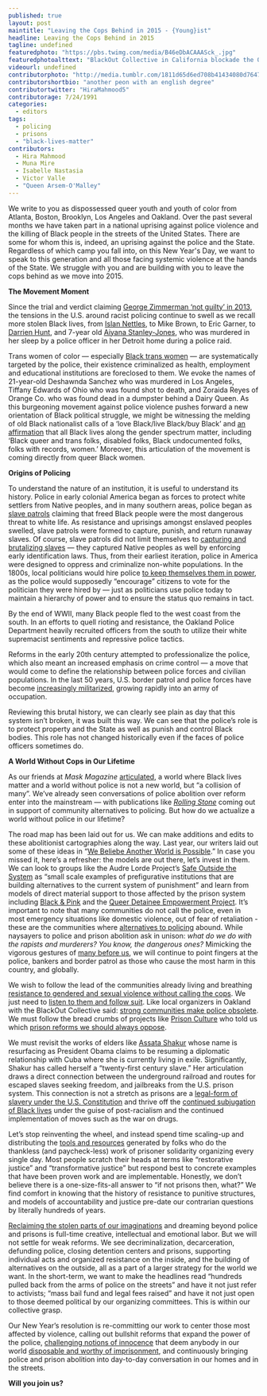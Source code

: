 ```yaml
---
published: true
layout: post
maintitle: "Leaving the Cops Behind in 2015 - {Young}ist"
headline: Leaving the Cops Behind in 2015 
tagline: undefined
featuredphoto: "https://pbs.twimg.com/media/B46eDbACAAASck_.jpg"
featuredphotoalttext: "BlackOut Collective in California blockade the Oakland Police department with abolitionist messaging"
videourl: undefined
contributorphoto: "http://media.tumblr.com/1811d65d6ed708b41434080d7647fa85/tumblr_inline_mmimxegpxW1rkj9dw.jpg"
contributorshortbio: "another peon with an english degree"
contributortwitter: "HiraMahmood5"
contributorage: 7/24/1991
categories: 
  - editors
tags: 
  - policing
  - prisons
  - "black-lives-matter"
contributors: 
  - Hira Mahmood
  - Muna Mire
  - Isabelle Nastasia
  - Victor Valle
  - "Queen Arsem-O'Malley"
---
```


We write to you as dispossessed queer youth and youth of color from Atlanta, Boston, Brooklyn, Los Angeles and Oakland. Over the past several months we have taken part in a national uprising against police violence and the killing of Black people in the streets of the United States. There are some for whom this is, indeed, an uprising against the police and the State. Regardless of which camp you fall into, on this New Year's Day, we want to speak to this generation and all those facing systemic violence at the hands of the State. We struggle with you and are building with you to leave the cops behind as we move into 2015. 

**The Movement Moment**

Since the trial and verdict claiming [George Zimmerman ‘not guilty’ in 2013](http://youngist.org/in-white-times/), the tensions in the U.S. around racist policing continue to swell as we recall more stolen Black lives, from [Islan Nettles](http://colorlines.com/archives/2014/08/one_year_after_islan_nettles_murder_justice_remains_illusive.html), to Mike Brown, to Eric Garner, to [Darrien Hunt](http://www.dailykos.com/story/2014/11/04/1341612/-Proof-the-police-have-told-two-huge-lies-in-the-shooting-death-of-Darrien-Hunt#), and 7-year old [Aiyana Stanley-Jones](http://www.huffingtonpost.com/2014/09/17/aiyana-stanley-jones-joseph-weekley-trial_n_5824684.html), who was murdered in her sleep by a police officer in her Detroit home during a police raid. 

Trans women of color — especially [Black trans women](http://thisbridgecalledourhealth.wordpress.com/2014/11/26/aint-i-a-human-ferguson-and-the-negligence-of-black-women-femmes-and-girls-by-danielle-stevens/) — are systematically targeted by the police, their existence criminalized as health, employment and educational institutions are foreclosed to them. We evoke the names of 21-year-old Deshawnda Sanchez who was murdered in Los Angeles, Tiffany Edwards of Ohio who was found shot to death, and Zoraida Reyes of Orange Co. who was found dead in a dumpster behind a Dairy Queen. As this burgeoning movement against police violence pushes forward a new orientation of Black political struggle, we might be witnessing the melding of old Black nationalist calls of a ‘love Black/live Black/buy Black’ and [an affirmation](http://blacklivesmatter.com/about/) that all Black lives along the gender spectrum matter, including ‘Black queer and trans folks, disabled folks, Black undocumented folks, folks with records, women.’ Moreover, this articulation of the movement is coming directly from queer Black women.

**Origins of Policing**

To understand the nature of an institution, it is useful to understand its history. Police in early colonial America began as forces to protect white settlers from Native peoples, and in many southern areas, police began as [slave patrols](http://www.plsonline.eku.edu/insidelook/brief-history-slavery-and-origins-american-policing) claiming that freed Black people were the most dangerous threat to white life. As resistance and uprisings amongst enslaved peoples swelled, slave patrols were formed to capture, punish, and return runaway slaves. Of course, slave patrols did not limit themselves to [capturing and brutalizing slaves](http://therebelpress.com/articles/show?id=2) — they captured Native peoples as well by enforcing early identification laws. Thus, from their earliest iteration, police in America were designed to oppress and criminalize non-white populations. In the 1800s, local politicians would hire police [to keep themselves them in power](http://www.sagepub.com/upm-data/50819_ch_1.pdf), as the police would supposedly “encourage” citizens to vote for the politician they were hired by — just as politicians use police today to maintain a hierarchy of power and to ensure the status quo remains in tact. 

By the end of WWII, many Black people fled to the west coast from the south. In an efforts to quell rioting and resistance, the Oakland Police Department heavily recruited officers from the south to utilize their white supremacist sentiments and repressive police tactics.

Reforms in the early 20th century attempted to professionalize the police, which also meant an increased emphasis on crime control — a move that would come to define the relationship between police forces and civilian populations. In the last 50 years, U.S. border patrol and police forces have become [increasingly militarized](http://www.nytimes.com/2014/06/09/us/war-gear-flows-to-police-departments.html?_r=0), growing rapidly into an army of occupation. 

Reviewing this brutal history, we can clearly see plain as day that this system isn’t broken, it was built this way. We can see that the police’s role is to protect property and the State as well as punish and control Black bodies. This role has not changed historically even if the faces of police officers sometimes do. 

**A World Without Cops in Our Lifetime**

As our friends at *Mask Magazine* [articulated](http://www.maskmagazine.com/the-multiple-worlds-issue/life/passing-through-worlds-beside-worlds), a world where Black lives matter and a world without police is not a new world, but “a collision of many”. We’ve already seen conversations of police abolition over reform enter into the mainstream — with publications like [_Rolling Stone_](http://www.rollingstone.com/politics/news/policing-is-a-dirty-job-but-nobodys-gotta-do-it-6-ideas-for-a-cop-free-world-20141216) coming out in support of community alternatives to policing. But how do we actualize a world without police in our lifetime?  

The road map has been laid out for us. We can make additions and edits to these abolitionist cartographies along the way. Last year, our writers laid out some of these ideas in “[We Beliebe Another World is Possible](http://youngist.org/we-beliebe-that-another-world-is-possible/).” In case you missed it, here’s a refresher: the models are out there, let’s invest in them. We can look to groups like the Audre Lorde Project’s [Safe Outside the System](http://alp.org/community/sos) as “small scale examples of prefigurative institutions that are building alternatives to the current system of punishment” and learn from models of direct material support to those affected by the prison system including [Black & Pink](http://www.blackandpink.org/) and the [Queer Detainee Empowerment Project](http://qdep.org/). It’s important to note that many communities do not call the police, even in most emergency situations like domestic violence, out of fear of retaliation - these are the communities where [alternatives to policing](http://www.mcgilldaily.com/PoliceIssue/Restorative-Justice.html) abound. While naysayers to police and prison abolition ask in unison: _what do we do with the rapists and murderers? You know, the dangerous ones?_  Mimicking the vigorous gestures of [many before us](http://www.deanspade.net/wp-content/uploads/2013/02/againstequality.pdf), we will continue to point fingers at the police, bankers and border patrol as those who cause the most harm in this country, and globally. 

We wish to follow the lead of the communities already living and breathing [resistance to gendered and sexual violence without calling the cops](https://www.youtube.com/watch?v=Qlozk7G-JYo). We just need to [listen to them and follow suit](http://truth-out.org/opinion/item/28215-a-new-years-resolution-don-t-call-the-police). Like local organizers in Oakland with the BlackOut Collective said: [strong communities make police obsolete](http://40.media.tumblr.com/1b529866bc272da701547964728e0529/tumblr_nfn0kodMWU1qexjbwo1_1280.jpg). We must follow the bread crumbs of projects like [Prison Culture](http://www.usprisonculture.com/blog/about/) who told us which [prison reforms we should always oppose](http://www.usprisonculture.com/blog/2014/12/01/police-reforms-you-should-always-oppose/). 

We must revisit the works of elders like [Assata Shakur](http://youngist.org/assata-shakur-is-still-welcome-here/#.VJkXusACA) whose name is resurfacing as President Obama claims to be resuming a diplomatic relationship with Cuba where she is currently living in exile. Significantly, Shakur has called herself a “twenty-first century slave.” Her articulation draws a direct connection between the underground railroad and routes for escaped slaves seeking freedom, and jailbreaks from the U.S. prison system. This connection is not a stretch as prisons are a [legal-form of slavery under the U.S. Constitution](http://www.alternet.org/story/155199/private_prison_corporations_are_modern_day_slave_traders) and thrive off the [continued subjugation of Black lives](http://www.npr.org/2012/01/16/145175694/legal-scholar-jim-crow-still-exists-in-america) under the guise of post-racialism and the continued implementation of moves such as the war on drugs. 

Let’s stop reinventing the wheel, and instead spend time scaling-up and distributing the [tools and resources](http://www.usprisonculture.com/blog/wp-content/uploads/2014/12/alternatives-to-police-web.pdf) generated by folks who do the thankless (and paycheck-less) work of prisoner solidarity organizing every single day. Most people scratch their heads at terms like “restorative justice” and “transformative justice” but respond best to concrete examples that have been proven work and are implementable. Honestly, we don’t believe there is a one-size-fits-all answer to “if not prisons then, what?” We find comfort in knowing that the history of resistance to punitive structures, and models of accountability and justice pre-date our contrarian questions by literally hundreds of years. 

[Reclaiming the stolen parts of our imaginations](https://twitter.com/bullhorngirl/status/548545402476437504) and dreaming beyond police and prisons is full-time creative, intellectual and emotional labor. But we will not settle for weak reforms. We see decriminalization, decarceration, defunding police, closing detention centers and prisons, supporting individual acts and organized resistance on the inside, and the building of alternatives on the outside, all as a part of a larger strategy for the world we want. In the short-term, we want to make the headlines read “hundreds pulled back from the arms of police on the streets” and have it not just refer to activists; “mass bail fund and legal fees raised” and have it not just open to those deemed political by our organizing committees. This is within our collective grasp.

Our New Year’s resolution is re-committing our work to center those most affected by violence, calling out bullshit reforms that expand the power of the police, [challenging notions of innocence](http://liesjournal.net/media/LIES-Against-Innocence.pdf) that deem anybody in our world [disposable and worthy of imprisonment](http://vimeo.com/83529569), and continuously bringing police and prison abolition into day-to-day conversation in our homes and in the streets. 

**Will you join us?**


